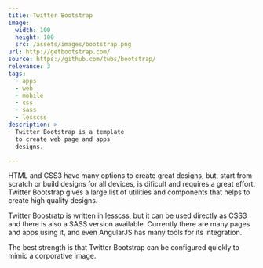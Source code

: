 ```yaml
---
title: Twitter Bootstrap
image: 
  width: 100
  height: 100
  src: /assets/images/bootstrap.png
url: http://getbootstrap.com/
source: https://github.com/twbs/bootstrap/
relevance: 3
tags:
  - apps
  - web
  - mobile
  - css
  - sass
  - lesscss
description: >
  Twitter Bootstrap is a template
  to create web page and apps
  designs.

---
```


HTML and CSS3 have many options
to create great designs,
but, start from scratch or
build designs for all devices,
is dificult and requires a great effort.
Twitter Bootstrap gives a large list
of utilities and components
that helps to create high quality designs.

Twitter Boostratp is written in lesscss,
but it can be used directly as CSS3
and there is also a SASS version available.
Currently there are many pages and apps using it,
and even AngularJS has many tools
for its integration.

The best strength is that
Twitter Bootstrap can be configured
quickly to mimic a corporative image.
